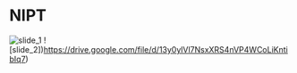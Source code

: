 # NIPT
![slide_1](https://drive.google.com/file/d/1pAce2iOpw_etrd6XhLfBRi3xDOqFn1ZE)
![slide_2])https://drive.google.com/file/d/13y0ylVl7NsxXRS4nVP4WCoLiKntibIq7)
